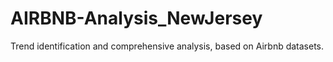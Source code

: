 # AIRBNB-Analysis_NewJersey
Trend identification and comprehensive analysis, based on Airbnb datasets.
